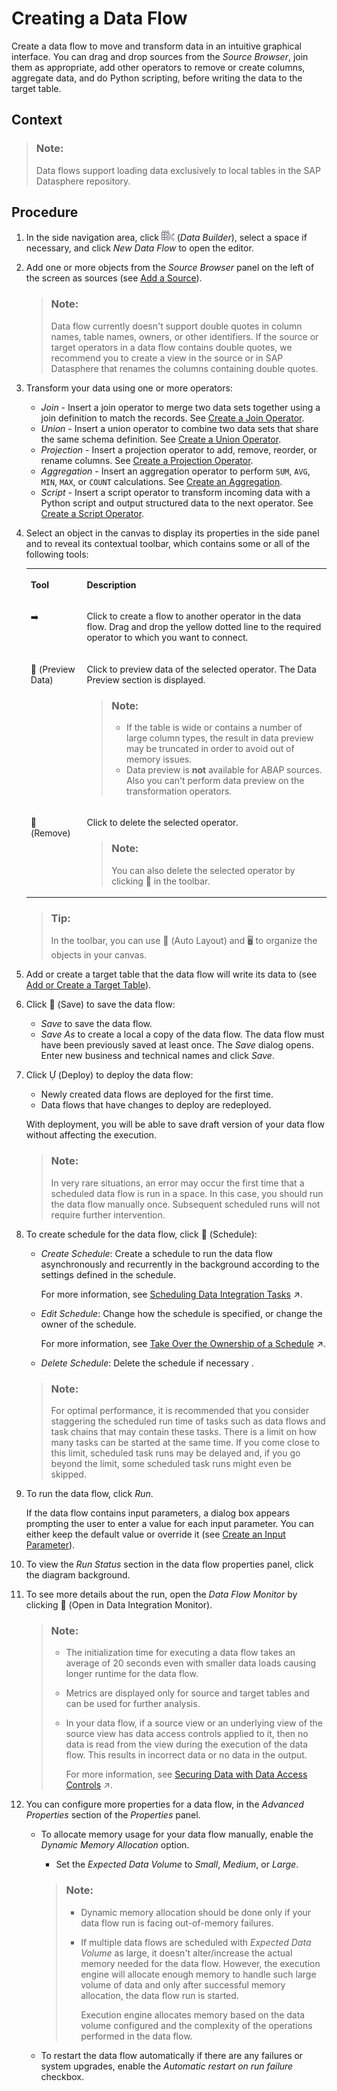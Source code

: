 <!-- loioe30fd1417e954577baae3246ea470c3f -->

<link rel="stylesheet" type="text/css" href="../css/sap-icons.css"/>

# Creating a Data Flow

Create a data flow to move and transform data in an intuitive graphical interface. You can drag and drop sources from the *Source Browser*, join them as appropriate, add other operators to remove or create columns, aggregate data, and do Python scripting, before writing the data to the target table.



<a name="loioe30fd1417e954577baae3246ea470c3f__context_rpc_sxj_pwb"/>

## Context

> ### Note:  
> Data flows support loading data exclusively to local tables in the SAP Datasphere repository.



<a name="loioe30fd1417e954577baae3246ea470c3f__steps_wbn_zjx_1mb"/>

## Procedure

1.  In the side navigation area, click ![](../Creating-Finding-Sharing-Objects/images/Data_Builder_f73dc45.png) \(*Data Builder*\), select a space if necessary, and click *New Data Flow* to open the editor.

2.  Add one or more objects from the *Source Browser* panel on the left of the screen as sources \(see [Add a Source](add-a-source-7b50e8e.md)\).

    > ### Note:  
    > Data flow currently doesn't support double quotes in column names, table names, owners, or other identifiers. If the source or target operators in a data flow contains double quotes, we recommend you to create a view in the source or in SAP Datasphere that renames the columns containing double quotes.

3.  Transform your data using one or more operators:

    -   *Join* - Insert a join operator to merge two data sets together using a join definition to match the records. See [Create a Join Operator](create-a-join-operator-e57633d.md).
    -   *Union* - Insert a union operator to combine two data sets that share the same schema definition. See [Create a Union Operator](create-a-union-operator-e0a3804.md).
    -   *Projection* - Insert a projection operator to add, remove, reorder, or rename columns. See [Create a Projection Operator](create-a-projection-operator-912f740.md).
    -   *Aggregation* - Insert an aggregation operator to perform `SUM`, `AVG`, `MIN`, `MAX`, or `COUNT` calculations. See [Create an Aggregation](create-an-aggregation-328d28f.md).
    -   *Script* - Insert a script operator to transform incoming data with a Python script and output structured data to the next operator. See [Create a Script Operator](create-a-script-operator-f3e2570.md).

4.  Select an object in the canvas to display its properties in the side panel and to reveal its contextual toolbar, which contains some or all of the following tools:


    <table>
    <tr>
    <th valign="top">

    Tool


    
    </th>
    <th valign="top">

    Description


    
    </th>
    </tr>
    <tr>
    <td valign="top">

    :arrow_right:


    
    </td>
    <td valign="top">

    Click to create a flow to another operator in the data flow. Drag and drop the yellow dotted line to the required operator to which you want to connect.


    
    </td>
    </tr>
    <tr>
    <td valign="top">

     <span class="FPA-icons"></span> \(Preview Data\)


    
    </td>
    <td valign="top">

    Click to preview data of the selected operator. The Data Preview section is displayed.

    > ### Note:  
    > -   If the table is wide or contains a number of large column types, the result in data preview may be truncated in order to avoid out of memory issues.
    > -   Data preview is **not** available for ABAP sources. Also you can't perform data preview on the transformation operators.


    
    </td>
    </tr>
    <tr>
    <td valign="top">

    <span class="FPA-icons"></span> \(Remove\)


    
    </td>
    <td valign="top">

    Click to delete the selected operator.

    > ### Note:  
    > You can also delete the selected operator by clicking <span class="FPA-icons"></span> in the toolbar.


    
    </td>
    </tr>
    </table>
    
    > ### Tip:  
    > In the toolbar, you can use <span class="SAP-icons"></span> \(Auto Layout\) and :desktop_computer: to organize the objects in your canvas.

5.  Add or create a target table that the data flow will write its data to \(see [Add or Create a Target Table](add-or-create-a-target-table-0fa7805.md)\).

6.  Click <span class="FPA-icons"></span> \(Save\) to save the data flow:

    -   *Save* to save the data flow.
    -   *Save As* to create a local a copy of the data flow. The data flow must have been previously saved at least once. The *Save* dialog opens. Enter new business and technical names and click *Save*.

7.  Click <span class="SAP-icons"></span> \(Deploy\) to deploy the data flow:

    -   Newly created data flows are deployed for the first time.
    -   Data flows that have changes to deploy are redeployed.

    With deployment, you will be able to save draft version of your data flow without affecting the execution.

    > ### Note:  
    > In very rare situations, an error may occur the first time that a scheduled data flow is run in a space. In this case, you should run the data flow manually once. Subsequent scheduled runs will not require further intervention.

8.  To create schedule for the data flow, click <span class="FPA-icons"></span> \(Schedule\):

    -   *Create Schedule*: Create a schedule to run the data flow asynchronously and recurrently in the background according to the settings defined in the schedule.

        For more information, see [Scheduling Data Integration Tasks](https://help.sap.com/viewer/be5967d099974c69b77f4549425ca4c0/cloud/en-US/7fa07621d9c0452a978cb2cc8e4cd2b1.html "Schedule data integration tasks to run periodically at a specified date or time.") :arrow_upper_right:.

    -   *Edit Schedule*: Change how the schedule is specified, or change the owner of the schedule.

        For more information, see [Take Over the Ownership of a Schedule](https://help.sap.com/viewer/be5967d099974c69b77f4549425ca4c0/cloud/en-US/4b660c0395454bd0923f732eef4ee4b2.html "Per default, the user who creates a task schedule owns the schedule which means that the job scheduling component runs the task on the owner&apos;s behalf according to the defined schedule. You can assign the ownership of the schedule to yourself.") :arrow_upper_right:.

    -   *Delete Schedule*: Delete the schedule if necessary .

    > ### Note:  
    > For optimal performance, it is recommended that you consider staggering the scheduled run time of tasks such as data flows and task chains that may contain these tasks. There is a limit on how many tasks can be started at the same time. If you come close to this limit, scheduled task runs may be delayed and, if you go beyond the limit, some scheduled task runs might even be skipped.

9.  To run the data flow, click *Run*.

    If the data flow contains input parameters, a dialog box appears prompting the user to enter a value for each input parameter. You can either keep the default value or override it \(see [Create an Input Parameter](create-an-input-parameter-a6fb3e7.md)\).

10. To view the *Run Status* section in the data flow properties panel, click the diagram background.

11. To see more details about the run, open the *Data Flow Monitor* by clicking <span class="FPA-icons"></span> \(Open in Data Integration Monitor\).

    > ### Note:  
    > -   The initialization time for executing a data flow takes an average of 20 seconds even with smaller data loads causing longer runtime for the data flow.
    > -   Metrics are displayed only for source and target tables and can be used for further analysis.
    > -   In your data flow, if a source view or an underlying view of the source view has data access controls applied to it, then no data is read from the view during the execution of the data flow. This results in incorrect data or no data in the output.
    > 
    >     For more information, see [Securing Data with Data Access Controls](https://help.sap.com/viewer/be5967d099974c69b77f4549425ca4c0/cloud/en-US/a032e51c730147c7a1fcac125b4cfe14.html "Data access controls allow you to apply row-level security to your objects. When a data access control is applied to a data layer view or a business layer object, any user viewing its data will see only the rows for which they are authorized, based on the specified criteria.") :arrow_upper_right:.

12. You can configure more properties for a data flow, in the *Advanced Properties* section of the *Properties* panel.

    -   To allocate memory usage for your data flow manually, enable the *Dynamic Memory Allocation* option.

        -   Set the *Expected Data Volume* to *Small*, *Medium*, or *Large*.

        > ### Note:  
        > -   Dynamic memory allocation should be done only if your data flow run is facing out-of-memory failures.
        > -   If multiple data flows are scheduled with *Expected Data Volume* as large, it doesn't alter/increase the actual memory needed for the data flow. However, the execution engine will allocate enough memory to handle such large volume of data and only after successful memory allocation, the data flow run is started.
        > 
        >     Execution engine allocates memory based on the data volume configured and the complexity of the operations performed in the data flow.

    -   To restart the data flow automatically if there are any failures or system upgrades, enable the *Automatic restart on run failure* checkbox.


